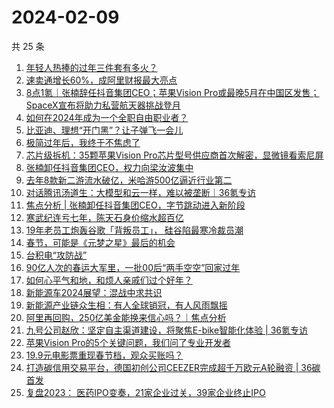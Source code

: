 # 2024-02-09

共 25 条

<!-- BEGIN 36KR -->
<!-- 最后更新时间 2024-02-09 05:02:48 +0800 -->
1. [年轻人热捧的过年三件套有多火？](https://36kr.com/p/2639115050746114)
1. [速卖通增长60%，成阿里财报最大亮点](https://36kr.com/p/2638648506842248)
1. [8点1氪｜张楠辞任抖音集团CEO；苹果Vision Pro或最晚5月在中国区发售；SpaceX宣布将助力私营航天器挑战登月](https://36kr.com/p/2639128032967813)
1. [如何在2024年成为一个全职自由职业者？](https://36kr.com/p/2601583505422985)
1. [比亚迪、理想“开门黑”？让子弹飞一会儿](https://36kr.com/p/2639175742541312)
1. [极简过年后，我终于不焦虑了](https://36kr.com/p/2639149994163336)
1. [芯片级拆机：35颗苹果Vision Pro芯片型号供应商首次解密，显微镜看索尼屏](https://36kr.com/p/2639431440367872)
1. [张楠卸任抖音集团CEO，权力向梁汝波集中](https://36kr.com/p/2638722432778497)
1. [去年8款新二游流水破亿，米哈游500亿逼近行业第二](https://36kr.com/p/2638699794661634)
1. [对话腾讯汤道生：大模型和云一样，难以被垄断｜36氪专访](https://36kr.com/p/2638328986370313)
1. [焦点分析 | 张楠卸任抖音集团CEO，字节跳动进入新阶段](https://36kr.com/p/2638271618662658)
1. [寒武纪连亏七年，陈天石身价缩水超百亿](https://36kr.com/p/2639175187516929)
1. [19年老员工炮轰谷歌「背叛员工」， 硅谷陷最寒冷裁员潮](https://36kr.com/p/2639380152975625)
1. [春节，可能是《元梦之星》最后的机会](https://36kr.com/p/2638744810291458)
1. [台积电“攻防战”](https://36kr.com/p/2639225703251077)
1. [90亿人次的春运大军里，一批00后“两手空空”回家过年](https://36kr.com/p/2639555660090886)
1. [如何心平气和地，和烦人亲戚们过个好年？](https://36kr.com/p/2638103641685121)
1. [新能源车2024展望：混战中求共识](https://36kr.com/p/2639326408966400)
1. [新能源产业链众生相：有人全球销冠，有人风雨飘摇](https://36kr.com/p/2639200364400133)
1. [阿里再回购，250亿美金能换来信心吗？｜焦点分析](https://36kr.com/p/2639318072688897)
1. [九号公司赵欣：坚定自主渠道建设，将聚焦E-bike智能化体验 | 36氪专访](https://36kr.com/p/2639530882825347)
1. [苹果Vision Pro的5个关键问题，我们问了专业开发者](https://36kr.com/p/2639419105819784)
1. [19.9元电影票重现春节档，观众买账吗？](https://36kr.com/p/2639366889094278)
1. [打造碳信用交易平台，德国初创公司CEEZER完成超千万欧元A轮融资 | 36碳首发](https://36kr.com/p/2638281843473541)
1. [复盘2023： 医药IPO变奏，21家企业过关，39家企业终止IPO](https://36kr.com/p/2639271998602370)
<!-- END 36KR -->